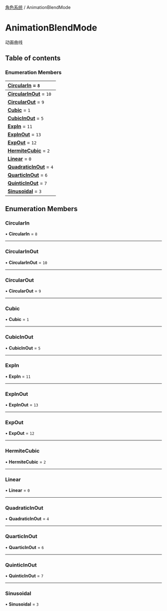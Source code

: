 [角色系统](../groups/角色系统.角色系统.md) / AnimationBlendMode

# AnimationBlendMode <Badge type="tip" text="Enumeration" /> <Score text="AnimationBlendMode" />

动画曲线

## Table of contents

### Enumeration Members <Score text="Enumeration" /> 
| **[CircularIn](mw.AnimationBlendMode.md#circularin)** = ``8``  |
| :----- |
| **[CircularInOut](mw.AnimationBlendMode.md#circularinout)** = ``10`` |
| **[CircularOut](mw.AnimationBlendMode.md#circularout)** = ``9`` |
| **[Cubic](mw.AnimationBlendMode.md#cubic)** = ``1`` |
| **[CubicInOut](mw.AnimationBlendMode.md#cubicinout)** = ``5`` |
| **[ExpIn](mw.AnimationBlendMode.md#expin)** = ``11`` |
| **[ExpInOut](mw.AnimationBlendMode.md#expinout)** = ``13`` |
| **[ExpOut](mw.AnimationBlendMode.md#expout)** = ``12`` |
| **[HermiteCubic](mw.AnimationBlendMode.md#hermitecubic)** = ``2`` |
| **[Linear](mw.AnimationBlendMode.md#linear)** = ``0`` |
| **[QuadraticInOut](mw.AnimationBlendMode.md#quadraticinout)** = ``4`` |
| **[QuarticInOut](mw.AnimationBlendMode.md#quarticinout)** = ``6`` |
| **[QuinticInOut](mw.AnimationBlendMode.md#quinticinout)** = ``7`` |
| **[Sinusoidal](mw.AnimationBlendMode.md#sinusoidal)** = ``3`` |

## Enumeration Members

### CircularIn <Score text="CircularIn" /> 

• **CircularIn** = ``8``

___

### CircularInOut <Score text="CircularInOut" /> 

• **CircularInOut** = ``10``

___

### CircularOut <Score text="CircularOut" /> 

• **CircularOut** = ``9``

___

### Cubic <Score text="Cubic" /> 

• **Cubic** = ``1``

___

### CubicInOut <Score text="CubicInOut" /> 

• **CubicInOut** = ``5``

___

### ExpIn <Score text="ExpIn" /> 

• **ExpIn** = ``11``

___

### ExpInOut <Score text="ExpInOut" /> 

• **ExpInOut** = ``13``

___

### ExpOut <Score text="ExpOut" /> 

• **ExpOut** = ``12``

___

### HermiteCubic <Score text="HermiteCubic" /> 

• **HermiteCubic** = ``2``

___

### Linear <Score text="Linear" /> 

• **Linear** = ``0``

___

### QuadraticInOut <Score text="QuadraticInOut" /> 

• **QuadraticInOut** = ``4``

___

### QuarticInOut <Score text="QuarticInOut" /> 

• **QuarticInOut** = ``6``

___

### QuinticInOut <Score text="QuinticInOut" /> 

• **QuinticInOut** = ``7``

___

### Sinusoidal <Score text="Sinusoidal" /> 

• **Sinusoidal** = ``3``

